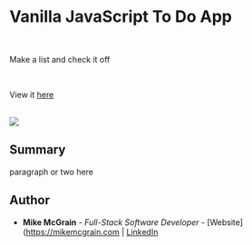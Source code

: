 # Vanilla JavaScript To Do App

<br>

Make a list and check it off

<br>

View it [here](https://mikemcgrain.github.io/to-do_app/)

<br>

<image src="images/game_play_crop.png">

## Summary

paragraph or two here

## Author

* **Mike McGrain** - *Full-Stack Software Developer* - [Website](https://mikemcgrain.com | [LinkedIn](https://www.linkedin.com/in/michaelmcgrain)
